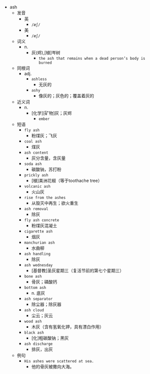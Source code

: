 - ash
  - 发音
    - 英
      - `/æʃ/`
    - 美
      - `/æʃ/`
  - 词义
    - n.
      - 灰(烬),[植]岑树
        - `the ash that remains when a dead person’s body is burned`
  - 同根词
    - adj.
      - `ashless`
        - 无灰的
      - `ashy`
        - 像灰的；灰色的；覆盖着灰的
  - 近义词
    - n.
      - [化学][矿物]灰；灰烬
        - `ember`
  - 短语
    - `fly ash`
      - 粉煤灰；飞灰 
    - `coal ash`
      - 煤灰 
    - `ash content`
      - 灰分含量，含灰量 
    - `soda ash`
      - 碳酸钠，苏打粉 
    - `prickly ash`
      - [植]美洲花椒（等于toothache tree） 
    - `volcanic ash`
      - 火山灰 
    - `rise from the ashes`
      - 从毁灭中再生；欲火重生 
    - `ash removal`
      - 除灰 
    - `fly ash concrete`
      - 粉煤灰混凝土 
    - `cigarette ash`
      - 烟灰 
    - `manchurian ash`
      - 水曲柳 
    - `ash handling`
      - 除灰 
    - `ash wednesday`
      - [基督教]圣灰星期三（复活节前的第七个星期三） 
    - `bone ash`
      - 骨灰；磷酸钙 
    - `bottom ash`
      - n. 底灰 
    - `ash separator`
      - 除尘器；除灰器 
    - `ash cloud`
      - 尘云；灰云 
    - `wood ash`
      - 木灰（含有氢氧化钾，具有漂白作用） 
    - `black ash`
      - [化]粗碳酸钠；黑灰 
    - `ash discharge`
      - 排灰，出灰 
  - 例句
    - `His ashes were scattered at sea.`
      - 他的骨灰被撒向大海。

